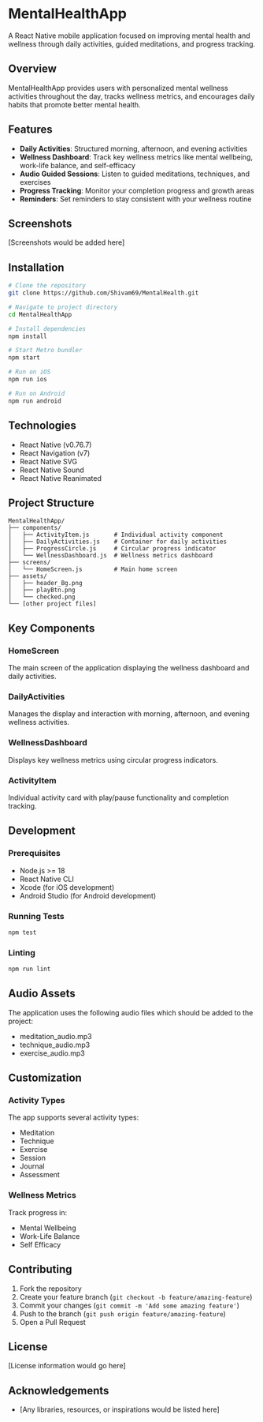 # MentalHealthApp

A React Native mobile application focused on improving mental health and wellness through daily activities, guided meditations, and progress tracking.

## Overview

MentalHealthApp provides users with personalized mental wellness activities throughout the day, tracks wellness metrics, and encourages daily habits that promote better mental health.

## Features

- **Daily Activities**: Structured morning, afternoon, and evening activities
- **Wellness Dashboard**: Track key wellness metrics like mental wellbeing, work-life balance, and self-efficacy
- **Audio Guided Sessions**: Listen to guided meditations, techniques, and exercises
- **Progress Tracking**: Monitor your completion progress and growth areas
- **Reminders**: Set reminders to stay consistent with your wellness routine

## Screenshots

[Screenshots would be added here]

## Installation

```bash
# Clone the repository
git clone https://github.com/Shivam69/MentalHealth.git

# Navigate to project directory
cd MentalHealthApp

# Install dependencies
npm install

# Start Metro bundler
npm start

# Run on iOS
npm run ios

# Run on Android
npm run android
```

## Technologies

- React Native (v0.76.7)
- React Navigation (v7)
- React Native SVG
- React Native Sound
- React Native Reanimated

## Project Structure

```
MentalHealthApp/
├── components/
│   ├── ActivityItem.js       # Individual activity component
│   ├── DailyActivities.js    # Container for daily activities
│   ├── ProgressCircle.js     # Circular progress indicator
│   └── WellnessDashboard.js  # Wellness metrics dashboard
├── screens/
│   └── HomeScreen.js         # Main home screen
├── assets/
│   ├── header_Bg.png
│   ├── playBtn.png
│   └── checked.png
└── [other project files]
```

## Key Components

### HomeScreen

The main screen of the application displaying the wellness dashboard and daily activities.

### DailyActivities

Manages the display and interaction with morning, afternoon, and evening wellness activities.

### WellnessDashboard

Displays key wellness metrics using circular progress indicators.

### ActivityItem

Individual activity card with play/pause functionality and completion tracking.

## Development

### Prerequisites

- Node.js >= 18
- React Native CLI
- Xcode (for iOS development)
- Android Studio (for Android development)

### Running Tests

```bash
npm test
```

### Linting

```bash
npm run lint
```

## Audio Assets

The application uses the following audio files which should be added to the project:
- meditation_audio.mp3
- technique_audio.mp3
- exercise_audio.mp3

## Customization

### Activity Types

The app supports several activity types:
- Meditation
- Technique
- Exercise
- Session
- Journal
- Assessment

### Wellness Metrics

Track progress in:
- Mental Wellbeing
- Work-Life Balance
- Self Efficacy

## Contributing

1. Fork the repository
2. Create your feature branch (`git checkout -b feature/amazing-feature`)
3. Commit your changes (`git commit -m 'Add some amazing feature'`)
4. Push to the branch (`git push origin feature/amazing-feature`)
5. Open a Pull Request

## License

[License information would go here]

## Acknowledgements

- [Any libraries, resources, or inspirations would be listed here]